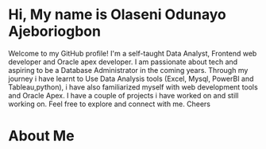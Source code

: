# Hi, My name is Olaseni Odunayo Ajeboriogbon
Welcome to my GitHub profile! I'm a self-taught Data Analyst, Frontend web developer and  Oracle apex developer. I am passionate about tech and aspiring to be a Database Administrator in the coming years. Through my journey i have learnt to Use Data Analysis tools (Excel, Mysql, PowerBI and Tableau,python), i have also familiarized myself with web development tools and Oracle Apex. I have a couple of projects i have worked on and still working on. Feel free to explore and connect with me. Cheers

# About Me

